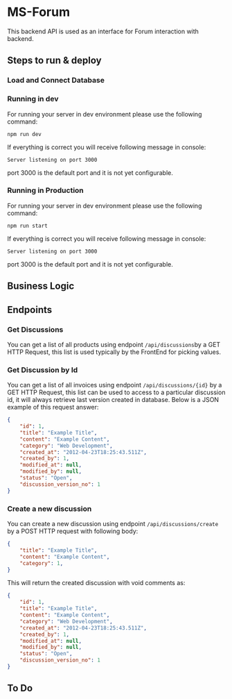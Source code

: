 # MS-Forum
This backend API is used as an interface for Forum interaction with backend. 

## Steps to run & deploy
### Load and Connect Database

### Running in dev
For running your server in dev environment please use the following command: 

    npm run dev
 If everything is correct you will receive following message in console: 
 

    Server listening on port 3000
port 3000 is the default port and it is not yet configurable.

### Running in Production
For running your server in dev environment please use the following command: 

    npm run start
 If everything is correct you will receive following message in console: 
 

    Server listening on port 3000
port 3000 is the default port and it is not yet configurable.

## Business Logic


## Endpoints
### Get Discussions
You can get a list of all products using endpoint `/api/discussions`by a GET HTTP Request, this list is used typically by the FrontEnd for picking values. 

### Get Discussion by Id
You can get a list of all invoices using endpoint `/api/discussions/{id}` by a GET HTTP Request, this list can be used to access to a particular discussion id, it will always retrieve last version created in database. Below is a JSON example of this request answer: 


```json
{ 
	"id": 1, 
	"title": "Example Title",
	"content": "Example Content",
	"category": "Web Development",
	"created_at": "2012-04-23T18:25:43.511Z",
	"created_by": 1,
	"modified_at": null,
	"modified_by": null,
	"status": "Open",
	"discussion_version_no": 1
}
```
### Create a new discussion
You can create a new discussion using endpoint `/api/discussions/create` by a POST HTTP request with following body: 
```json
{  
	"title": "Example Title",
	"content": "Example Content",
	"category": 1,
}
```
This will return the created discussion with void comments as: 
```json
{ 
	"id": 1, 
	"title": "Example Title",
	"content": "Example Content",
	"category": "Web Development",
	"created_at": "2012-04-23T18:25:43.511Z",
	"created_by": 1,
	"modified_at": null,
	"modified_by": null,
	"status": "Open",
	"discussion_version_no": 1
}
```

## To Do



